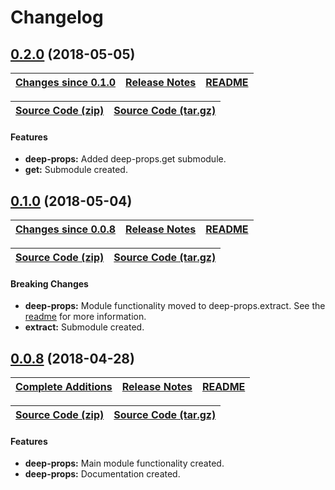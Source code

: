 Changelog
=========

## [0.2.0](https://github.com/jpcx/deep-props/tree/0.2.0) (2018-05-05)

| __[Changes since 0.1.0](https://github.com/jpcx/deep-props/compare/0.1.0...0.2.0)__ | [Release Notes](https://github.com/jpcx/deep-props/releases/tag/0.2.0) | [README](https://github.com/jpcx/deep-props/tree/0.2.0/README.md) |
| --- | --- | --- |

| [Source Code (zip)](https://github.com/jpcx/deep-props/archive/0.2.0.zip) | [Source Code (tar.gz)](https://github.com/jpcx/deep-props/archive/0.2.0.tar.gz) |
| --- | --- |

#### Features
+ __deep-props:__ Added deep-props.get submodule.
+ __get:__ Submodule created.

## [0.1.0](https://github.com/jpcx/deep-props/tree/0.1.0) (2018-05-04)

| __[Changes since 0.0.8](https://github.com/jpcx/deep-props/compare/0.0.8...0.1.0)__ | [Release Notes](https://github.com/jpcx/deep-props/releases/tag/0.1.0) | [README](https://github.com/jpcx/deep-props/tree/0.1.0/README.md) |
| --- | --- | --- |

| [Source Code (zip)](https://github.com/jpcx/deep-props/archive/0.1.0.zip) | [Source Code (tar.gz)](https://github.com/jpcx/deep-props/archive/0.1.0.tar.gz) |
| --- | --- |

#### Breaking Changes
  + __deep-props:__ Module functionality moved to deep-props.extract. See the [readme](https://github.com/jpcx/deep-props/tree/0.1.0/README.md) for more information.
  + __extract:__ Submodule created.

## [0.0.8](https://github.com/jpcx/deep-props/tree/0.0.8) (2018-04-28)

| __[Complete Additions](https://github.com/jpcx/deep-props/compare/282988650ee535bbc0655a331ce74b82fc3e827a...0.1.0)__ | [Release Notes](https://github.com/jpcx/deep-props/releases/tag/0.0.8) | [README](https://github.com/jpcx/deep-props/tree/0.0.8/README.md)
| --- | --- | --- |

| [Source Code (zip)](https://github.com/jpcx/deep-props/archive/0.0.8.zip) | [Source Code (tar.gz)](https://github.com/jpcx/deep-props/archive/0.0.8.tar.gz) |
| --- | --- |

#### Features
  + __deep-props:__ Main module functionality created.
  + __deep-props:__ Documentation created.